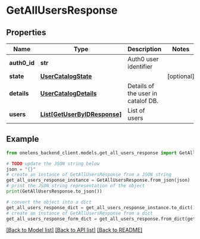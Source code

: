 # GetAllUsersResponse


## Properties

Name | Type | Description | Notes
------------ | ------------- | ------------- | -------------
**auth0_id** | **str** | Auth0 user identifier | 
**state** | [**UserCatalogState**](UserCatalogState.md) |  | [optional] 
**details** | [**UserCatalogDetails**](UserCatalogDetails.md) | Details of the user in catalof DB. | 
**users** | [**List[GetUserByIDResponse]**](GetUserByIDResponse.md) | List of users | 

## Example

```python
from onelens_backend_client.models.get_all_users_response import GetAllUsersResponse

# TODO update the JSON string below
json = "{}"
# create an instance of GetAllUsersResponse from a JSON string
get_all_users_response_instance = GetAllUsersResponse.from_json(json)
# print the JSON string representation of the object
print(GetAllUsersResponse.to_json())

# convert the object into a dict
get_all_users_response_dict = get_all_users_response_instance.to_dict()
# create an instance of GetAllUsersResponse from a dict
get_all_users_response_form_dict = get_all_users_response.from_dict(get_all_users_response_dict)
```
[[Back to Model list]](../README.md#documentation-for-models) [[Back to API list]](../README.md#documentation-for-api-endpoints) [[Back to README]](../README.md)


